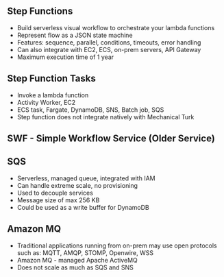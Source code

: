 
## Step Functions
- Build serverless visual workflow to orchestrate your lambda functions
- Represent flow as a JSON state machine
- Features: sequence, parallel, conditions, timeouts, error handling
- Can also integrate with EC2, ECS, on-prem servers, API Gateway
- Maximum execution time of 1 year

## Step Function Tasks
- Invoke a lambda function
- Activity Worker, EC2
- ECS task, Fargate, DynamoDB, SNS, Batch job, SQS
- Step function does not integrate natively with Mechanical Turk

## SWF - Simple Workflow Service (Older Service)

## SQS
- Serverless, managed queue, integrated with IAM
- Can handle extreme scale, no provisioning
- Used to decouple services
- Message size of max 256 KB
- Could be used as a write buffer for DynamoDB

## Amazon MQ
- Traditional applications running from on-prem may use open protocols such as: MQTT, AMQP, STOMP, Openwire, WSS
- Amazon MQ - managed Apache ActiveMQ
- Does not scale as much as SQS and SNS